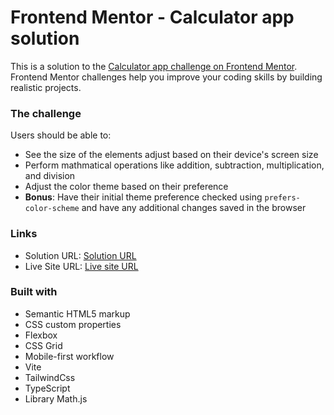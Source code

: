 # Frontend Mentor - Calculator app solution

This is a solution to the [Calculator app challenge on Frontend Mentor](https://www.frontendmentor.io/challenges/calculator-app-9lteq5N29). Frontend Mentor challenges help you improve your coding skills by building realistic projects.

### The challenge

Users should be able to:

- See the size of the elements adjust based on their device's screen size
- Perform mathmatical operations like addition, subtraction, multiplication, and division
- Adjust the color theme based on their preference
- **Bonus**: Have their initial theme preference checked using `prefers-color-scheme` and have any additional changes saved in the browser

### Links

- Solution URL: [Solution URL](https://github.com/VeseMir2k/calculator-app)
- Live Site URL: [Live site URL](https://vesemir2k.github.io/calculator-app/)

### Built with

- Semantic HTML5 markup
- CSS custom properties
- Flexbox
- CSS Grid
- Mobile-first workflow
- Vite
- TailwindCss
- TypeScript
- Library Math.js
